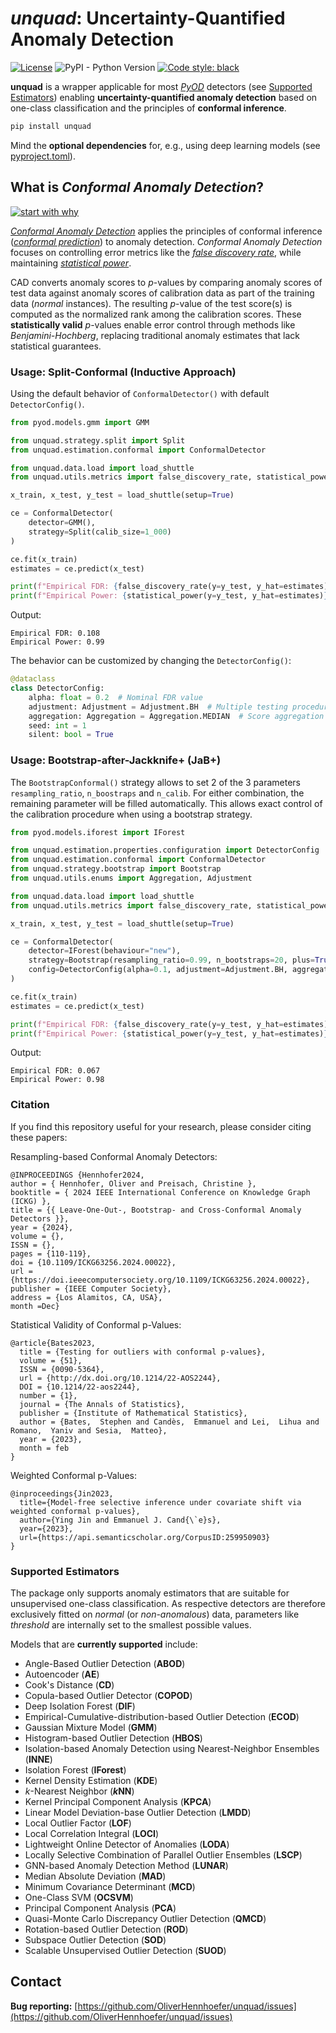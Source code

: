 # *unquad*: Uncertainty-Quantified Anomaly Detection

[![License](https://img.shields.io/badge/License-BSD_3--Clause-blue.svg)](https://opensource.org/licenses/BSD-3-Clause) ![PyPI - Python Version](https://img.shields.io/pypi/pyversions/unquad)
[![Code style: black](https://img.shields.io/badge/code%20style-black-000000.svg)](https://github.com/psf/black)

**unquad** is a wrapper applicable for most [*PyOD*](https://pyod.readthedocs.io/en/latest/) detectors (see [Supported Estimators](#supported-estimators)) enabling
**uncertainty-quantified anomaly detection** based on one-class classification and the principles of **conformal inference**.

```sh
pip install unquad
```

Mind the **optional dependencies** for, e.g., using deep learning models (see [pyproject.toml](https://github.com/OliverHennhoefer/unquad/blob/main/pyproject.toml)).

## What is *Conformal Anomaly Detection*?

[![start with why](https://img.shields.io/badge/start%20with-why%3F-brightgreen.svg?style=flat)](https://www.diva-portal.org/smash/get/diva2:690997/FULLTEXT02.pdf)

[*Conformal Anomaly Detection*](https://www.diva-portal.org/smash/get/diva2:690997/FULLTEXT02.pdf) applies the principles of conformal inference ([*conformal prediction*](https://en.wikipedia.org/wiki/Conformal_prediction#:~:text=Conformal%20prediction%20(CP)%20is%20a,assuming%20exchangeability%20of%20the%20data.)) to anomaly detection.
*Conformal Anomaly Detection* focuses on controlling error metrics like the [*false discovery rate*](https://en.wikipedia.org/wiki/False_discovery_rate), while maintaining [*statistical power*](https://en.wikipedia.org/wiki/Power_of_a_test).

CAD converts anomaly scores to _p_-values by comparing anomaly scores of test data against anomaly scores of calibration data as part of the training data (*normal* instances).
The resulting _p_-value of the test score(s) is computed as the normalized rank among the calibration scores.
These **statistically valid** _p_-values enable error control through methods like *Benjamini-Hochberg*, replacing traditional anomaly estimates that lack statistical guarantees.

### Usage: Split-Conformal (Inductive Approach)

Using the default behavior of `ConformalDetector()` with default `DetectorConfig()`.


```python
from pyod.models.gmm import GMM

from unquad.strategy.split import Split
from unquad.estimation.conformal import ConformalDetector

from unquad.data.load import load_shuttle
from unquad.utils.metrics import false_discovery_rate, statistical_power

x_train, x_test, y_test = load_shuttle(setup=True)

ce = ConformalDetector(
    detector=GMM(),
    strategy=Split(calib_size=1_000)
)

ce.fit(x_train)
estimates = ce.predict(x_test)

print(f"Empirical FDR: {false_discovery_rate(y=y_test, y_hat=estimates)}")
print(f"Empirical Power: {statistical_power(y=y_test, y_hat=estimates)}")
```

Output:
```text
Empirical FDR: 0.108
Empirical Power: 0.99
```

The behavior can be customized by changing the `DetectorConfig()`:

```python
@dataclass
class DetectorConfig:
    alpha: float = 0.2  # Nominal FDR value
    adjustment: Adjustment = Adjustment.BH  # Multiple testing procedure
    aggregation: Aggregation = Aggregation.MEDIAN  # Score aggregation (if applicable)
    seed: int = 1
    silent: bool = True
```

### Usage: Bootstrap-after-Jackknife+ (JaB+)

The `BootstrapConformal()` strategy allows to set 2 of the 3 parameters `resampling_ratio`, `n_boostraps` and `n_calib`.
For either combination, the remaining parameter will be filled automatically. This allows exact control of the
calibration procedure when using a bootstrap strategy.

```python
from pyod.models.iforest import IForest

from unquad.estimation.properties.configuration import DetectorConfig
from unquad.estimation.conformal import ConformalDetector
from unquad.strategy.bootstrap import Bootstrap
from unquad.utils.enums import Aggregation, Adjustment

from unquad.data.load import load_shuttle
from unquad.utils.metrics import false_discovery_rate, statistical_power

x_train, x_test, y_test = load_shuttle(setup=True)

ce = ConformalDetector(
    detector=IForest(behaviour="new"),
    strategy=Bootstrap(resampling_ratio=0.99, n_bootstraps=20, plus=True),
    config=DetectorConfig(alpha=0.1, adjustment=Adjustment.BH, aggregation=Aggregation.MEAN),
)

ce.fit(x_train)
estimates = ce.predict(x_test)

print(f"Empirical FDR: {false_discovery_rate(y=y_test, y_hat=estimates)}")
print(f"Empirical Power: {statistical_power(y=y_test, y_hat=estimates)}")
```

Output:
```text
Empirical FDR: 0.067
Empirical Power: 0.98
```

### Citation

If you find this repository useful for your research, please consider citing these papers:

Resampling-based Conformal Anomaly Detectors:
```text
@INPROCEEDINGS {Hennhofer2024,
author = { Hennhofer, Oliver and Preisach, Christine },
booktitle = { 2024 IEEE International Conference on Knowledge Graph (ICKG) },
title = {{ Leave-One-Out-, Bootstrap- and Cross-Conformal Anomaly Detectors }},
year = {2024},
volume = {},
ISSN = {},
pages = {110-119},
doi = {10.1109/ICKG63256.2024.00022},
url = {https://doi.ieeecomputersociety.org/10.1109/ICKG63256.2024.00022},
publisher = {IEEE Computer Society},
address = {Los Alamitos, CA, USA},
month =Dec}
```

Statistical Validity of Conformal p-Values:
```text
@article{Bates2023,
  title = {Testing for outliers with conformal p-values},
  volume = {51},
  ISSN = {0090-5364},
  url = {http://dx.doi.org/10.1214/22-AOS2244},
  DOI = {10.1214/22-aos2244},
  number = {1},
  journal = {The Annals of Statistics},
  publisher = {Institute of Mathematical Statistics},
  author = {Bates,  Stephen and Candès,  Emmanuel and Lei,  Lihua and Romano,  Yaniv and Sesia,  Matteo},
  year = {2023},
  month = feb 
}
```
Weighted Conformal p-Values:
```text
@inproceedings{Jin2023,
  title={Model-free selective inference under covariate shift via weighted conformal p-values},
  author={Ying Jin and Emmanuel J. Cand{\`e}s},
  year={2023},
  url={https://api.semanticscholar.org/CorpusID:259950903}
}
```

### Supported Estimators

The package only supports anomaly estimators that are suitable for unsupervised one-class classification. As respective
detectors are therefore exclusively fitted on *normal* (or *non-anomalous*) data, parameters like *threshold* are internally
set to the smallest possible values.

Models that are **currently supported** include:

* Angle-Based Outlier Detection (**ABOD**)
* Autoencoder (**AE**)
* Cook's Distance (**CD**)
* Copula-based Outlier Detector (**COPOD**)
* Deep Isolation Forest (**DIF**)
* Empirical-Cumulative-distribution-based Outlier Detection (**ECOD**)
* Gaussian Mixture Model (**GMM**)
* Histogram-based Outlier Detection (**HBOS**)
* Isolation-based Anomaly Detection using Nearest-Neighbor Ensembles (**INNE**)
* Isolation Forest (**IForest**)
* Kernel Density Estimation (**KDE**)
* *k*-Nearest Neighbor (***k*NN**)
* Kernel Principal Component Analysis (**KPCA**)
* Linear Model Deviation-base Outlier Detection (**LMDD**)
* Local Outlier Factor (**LOF**)
* Local Correlation Integral (**LOCI**)
* Lightweight Online Detector of Anomalies (**LODA**)
* Locally Selective Combination of Parallel Outlier Ensembles (**LSCP**)
* GNN-based Anomaly Detection Method (**LUNAR**)
* Median Absolute Deviation (**MAD**)
* Minimum Covariance Determinant (**MCD**)
* One-Class SVM (**OCSVM**)
* Principal Component Analysis (**PCA**)
* Quasi-Monte Carlo Discrepancy Outlier Detection (**QMCD**)
* Rotation-based Outlier Detection (**ROD**)
* Subspace Outlier Detection (**SOD**)
* Scalable Unsupervised Outlier Detection (**SUOD**)

## Contact
**Bug reporting:** [https://github.com/OliverHennhoefer/unquad/issues](https://github.com/OliverHennhoefer/unquad/issues)

